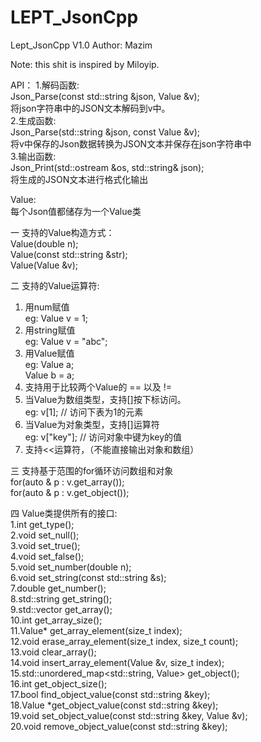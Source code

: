 # LEPT_JsonCpp
Lept_JsonCpp V1.0
Author: Mazim

Note:
    this shit is inspired by Miloyip.

API： 
1.解码函数:  
    Json_Parse(const std::string &json, Value &v);  
    将json字符串中的JSON文本解码到v中。  
2.生成函数:  
    Json_Parse(std::string &json, const Value &v);  
    将v中保存的Json数据转换为JSON文本并保存在json字符串中  
3.输出函数:  
    Json_Print(std::ostream &os, std::string& json);  
    将生成的JSON文本进行格式化输出  

Value:  
    每个Json值都储存为一个Value类  

一 支持的Value构造方式：  
Value(double n);  
Value(const std::string &str);  
Value(Value &v);  

二 支持的Value运算符:  
1. 用num赋值  
    eg: Value v = 1;       
2. 用string赋值  
    eg: Value v = "abc";  
3. 用Value赋值  
    eg: Value a;  
        Value b = a;  
4. 支持用于比较两个Value的 == 以及 !=  
5. 当Value为数组类型，支持[]按下标访问。  
    eg: v[1];     // 访问下表为1的元素  
6. 当Value为对象类型，支持[]运算符  
    eg: v["key"]; // 访问对象中键为key的值  
7. 支持<<运算符，（不能直接输出对象和数组）  

三 支持基于范围的for循环访问数组和对象  
    for(auto & p : v.get_array());  
    for(auto & p : v.get_object());  


四 Value类提供所有的接口:  
1.int get_type();                                               
2.void set_null();  
3.void set_true();  
4.void set_false();  
5.void set_number(double n);  
6.void set_string(const std::string &s);  
7.double get_number();  
8.std::string get_string();   
9.std::vector<Value> get_array();  
10.int get_array_size();  
11.Value* get_array_element(size_t index);  
12.void erase_array_element(size_t index, size_t count);  
13.void clear_array();  
14.void insert_array_element(Value &v, size_t index);  
15.std::unordered_map<std::string, Value> get_object();      
16.int get_object_size();  
17.bool find_object_value(const std::string &key);  
18.Value *get_object_value(const std::string &key);  
19.void set_object_value(const std::string &key, Value &v);  
20.void remove_object_value(const std::string &key);  
